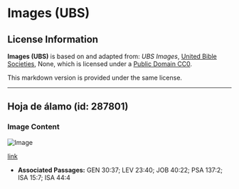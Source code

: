 # Images (UBS)

## License Information

**Images (UBS)** is based on and adapted from: _UBS Images_, [United Bible Societies](https://unitedbiblesocieties.org/), None, which is licensed under a [Public Domain CC0](https://creativecommons.org/public-domain/cc0/).

This markdown version is provided under the same license.



--------------------------------

## Hoja de álamo (id: 287801)

### Image Content

![Image](https://cdn.aquifer.bible/aquifer-content/resources/Media/WEB-0731_poplar_leaf.jpg)

[link](https://cdn.aquifer.bible/aquifer-content/resources/Media/WEB-0731_poplar_leaf.jpg)

* **Associated Passages:** GEN 30:37; LEV 23:40; JOB 40:22; PSA 137:2; ISA 15:7; ISA 44:4

